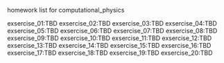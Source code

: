 homework list for computational_physics

exsercise_01:TBD
exsercise_02:TBD
exsercise_03:TBD
exsercise_04:TBD
exsercise_05:TBD
exsercise_06:TBD
exsercise_07:TBD
exsercise_08:TBD
exsercise_09:TBD
exsercise_10:TBD
exsercise_11:TBD
exsercise_12:TBD
exsercise_13:TBD
exsercise_14:TBD
exsercise_15:TBD
exsercise_16:TBD
exsercise_17:TBD
exsercise_18:TBD
exsercise_19:TBD
exsercise_20:TBD
